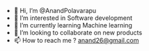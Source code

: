 - 👋 Hi, I’m @AnandPolavarapu
- 👀 I’m interested in Software development 
- 🌱 I’m currently learning Machine learning 
- 💞️ I’m looking to collaborate on new products 
- 📫 How to reach me ? anand26@gmail.com

<!---
AnandPolavarapu/AnandPolavarapu is a ✨ special ✨ repository because its `README.md` (this file) appears on your GitHub profile.
You can click the Preview link to take a look at your changes.
--->
